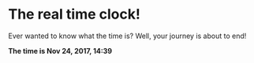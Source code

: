 # The real time clock!

Ever wanted to know what the time is? Well, your journey is about to end!

**The time is Nov 24, 2017, 14:39**